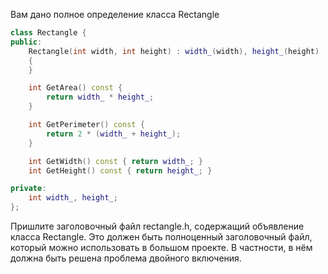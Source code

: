 Вам дано полное определение класса Rectangle

```c++
class Rectangle {
public:
    Rectangle(int width, int height) : width_(width), height_(height)
    {
    }

    int GetArea() const {
        return width_ * height_;
    }

    int GetPerimeter() const {
        return 2 * (width_ + height_);
    }

    int GetWidth() const { return width_; }
    int GetHeight() const { return height_; }

private:
    int width_, height_;
};
```

Пришлите заголовочный файл rectangle.h, содержащий объявление класса
Rectangle. Это должен быть полноценный заголовочный файл, который можно
использовать в большом проекте. В частности, в нём должна быть решена
проблема двойного включения.